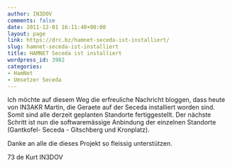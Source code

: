```yaml
---
author: IN3DOV
comments: false
date: 2011-12-01 16:11:40+00:00
layout: page
link: https://drc.bz/hamnet-seceda-ist-installiert/
slug: hamnet-seceda-ist-installiert
title: HAMNET Seceda ist installiert
wordpress_id: 3982
categories:
- HamNet
- Umsetzer Seceda
---
```


Ich möchte auf diesem Weg die erfreuliche Nachricht bloggen, dass heute von IN3AKR Martin, die Geraete auf der Seceda installiert worden sind. Somit sind alle derzeit geplanten Standorte fertiggestellt. Der nächste Schritt ist nun die softwaremässige Anbindung der einzelnen Standorte (Gantkofel- Seceda - Gitschberg und Kronplatz).

Danke an alle die dieses Projekt so fleissig unterstützen.

73 de Kurt IN3DOV

